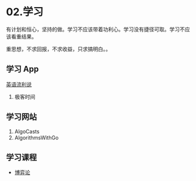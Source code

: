 # 02.学习

有计划和恒心，坚持的做。学习不应该带着功利心。学习没有捷径可取。学习不应该看重结果。

重思想，不求回报，不求收益，只求搞明白。。

## 学习 App

[英语流利说](./learning-english/)

1. 极客时间

## 学习网站

1. AlgoCasts
2. AlgorithmsWithGo

## 学习课程

- [博弈论](./learning-game-theory)
